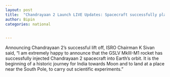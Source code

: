 ```yaml
---
layout: post
title:  "Chandrayaan 2 Launch LIVE Updates: Spacecraft successfully placed in Earth's orbit"
author: Bipin
categories: national
 

---
```

 Announcing Chandrayaan 2’s successful lift off, ISRO Chairman K Sivan said, “I am extremely happy to announce that the GSLV MkIII-M1 rocket has successfully injected Chandrayaan 2 spacecraft into Earth’s orbit. It is the beginning of a historic journey for India towards Moon and to land at a place near the South Pole, to carry out scientific experiments.”